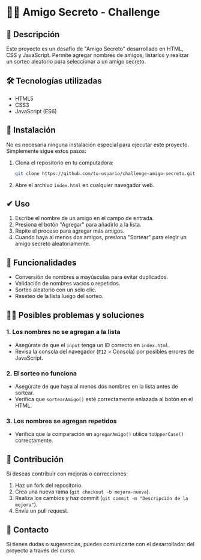 # 🙍‍♂️ Amigo Secreto - Challenge

## 📝 Descripción
Este proyecto es un desafío de "Amigo Secreto" desarrollado en HTML, CSS y JavaScript. Permite agregar nombres de amigos, listarlos y realizar un sorteo aleatorio para seleccionar a un amigo secreto.

## 🛠️ Tecnologías utilizadas
- HTML5
- CSS3
- JavaScript (ES6)

## 🚀 Instalación
No es necesaria ninguna instalación especial para ejecutar este proyecto. Simplemente sigue estos pasos:

1. Clona el repositorio en tu computadora:
   ```bash
   git clone https://github.com/tu-usuario/challenge-amigo-secreto.git
   ```
2. Abre el archivo `index.html` en cualquier navegador web.

## ✔ Uso
1. Escribe el nombre de un amigo en el campo de entrada.
2. Presiona el botón "Agregar" para añadirlo a la lista.
3. Repite el proceso para agregar más amigos.
4. Cuando haya al menos dos amigos, presiona "Sortear" para elegir un amigo secreto aleatoriamente.

## 📌 Funcionalidades
- Conversión de nombres a mayúsculas para evitar duplicados.
- Validación de nombres vacíos o repetidos.
- Sorteo aleatorio con un solo clic.
- Reseteo de la lista luego del sorteo.

## 👨‍💻 Posibles problemas y soluciones
### 1. Los nombres no se agregan a la lista
   - Asegúrate de que el `input` tenga un ID correcto en `index.html`.
   - Revisa la consola del navegador (`F12` > Consola) por posibles errores de JavaScript.

### 2. El sorteo no funciona
   - Asegúrate de que haya al menos dos nombres en la lista antes de sortear.
   - Verifica que `sortearAmigo()` esté correctamente enlazada al botón en el HTML.

### 3. Los nombres se agregan repetidos
   - Verifica que la comparación en `agregarAmigo()` utilice `toUpperCase()` correctamente.

## 🤝 Contribución
Si deseas contribuir con mejoras o correcciones:
1. Haz un fork del repositorio.
2. Crea una nueva rama (`git checkout -b mejora-nueva`).
3. Realiza los cambios y haz commit (`git commit -m "Descripción de la mejora"`).
4. Envía un pull request.

## 📲 Contacto
Si tienes dudas o sugerencias, puedes comunicarte con el desarrollador del proyecto a través del curso.

